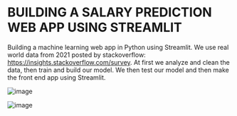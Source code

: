 # BUILDING A SALARY PREDICTION WEB APP USING STREAMLIT

Building a machine learning web app in Python using Streamlit. We use real world data from 2021 posted by stackoverflow: https://insights.stackoverflow.com/survey. At first we analyze and clean the data, then train and build our model. We then test our model and then make the front end app using Streamlit.

![image](https://user-images.githubusercontent.com/108021988/178098442-53e2f7aa-f350-4398-871c-3d578fa26c10.png)

![image](https://user-images.githubusercontent.com/108021988/175109223-d8931d1f-ffab-4808-a22b-54eada8cb8b5.png)

